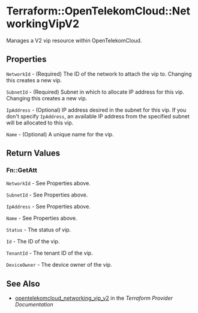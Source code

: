 # Terraform::OpenTelekomCloud::NetworkingVipV2

Manages a V2 vip resource within OpenTelekomCloud.

## Properties

`NetworkId` - (Required) The ID of the network to attach the vip to.
Changing this creates a new vip.

`SubnetId` - (Required) Subnet in which to allocate IP address for this vip.
Changing this creates a new vip.

`IpAddress` - (Optional) IP address desired in the subnet for this vip.
If you don't specify `IpAddress`, an available IP address from
the specified subnet will be allocated to this vip.

`Name` - (Optional) A unique name for the vip.


## Return Values

### Fn::GetAtt

`NetworkId` - See Properties above.

`SubnetId` - See Properties above.

`IpAddress` - See Properties above.

`Name` - See Properties above.

`Status` - The status of vip.

`Id` - The ID of the vip.

`TenantId` - The tenant ID of the vip.

`DeviceOwner` - The device owner of the vip.

## See Also

* [opentelekomcloud_networking_vip_v2](https://www.terraform.io/docs/providers/opentelekomcloud/r/networking_vip_v2.html) in the _Terraform Provider Documentation_